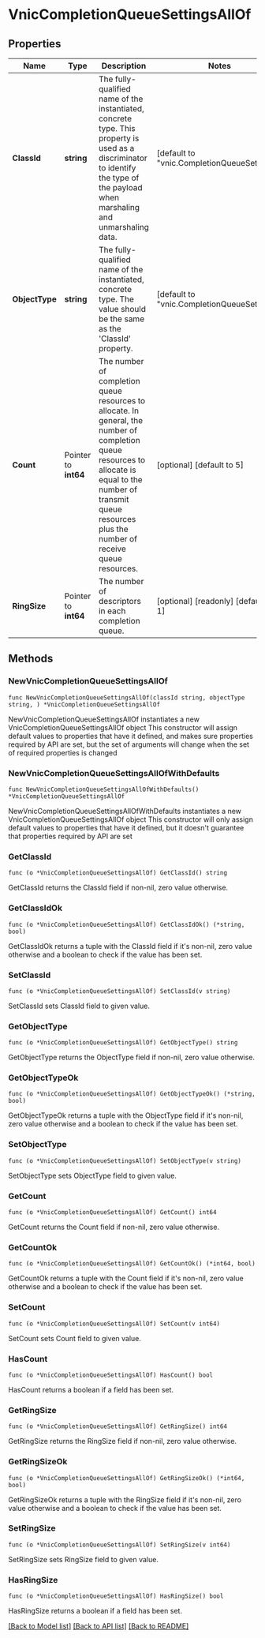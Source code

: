 # VnicCompletionQueueSettingsAllOf

## Properties

Name | Type | Description | Notes
------------ | ------------- | ------------- | -------------
**ClassId** | **string** | The fully-qualified name of the instantiated, concrete type. This property is used as a discriminator to identify the type of the payload when marshaling and unmarshaling data. | [default to "vnic.CompletionQueueSettings"]
**ObjectType** | **string** | The fully-qualified name of the instantiated, concrete type. The value should be the same as the &#39;ClassId&#39; property. | [default to "vnic.CompletionQueueSettings"]
**Count** | Pointer to **int64** | The number of completion queue resources to allocate. In general, the number of completion queue resources to allocate is equal to the number of transmit queue resources plus the number of receive queue resources. | [optional] [default to 5]
**RingSize** | Pointer to **int64** | The number of descriptors in each completion queue. | [optional] [readonly] [default to 1]

## Methods

### NewVnicCompletionQueueSettingsAllOf

`func NewVnicCompletionQueueSettingsAllOf(classId string, objectType string, ) *VnicCompletionQueueSettingsAllOf`

NewVnicCompletionQueueSettingsAllOf instantiates a new VnicCompletionQueueSettingsAllOf object
This constructor will assign default values to properties that have it defined,
and makes sure properties required by API are set, but the set of arguments
will change when the set of required properties is changed

### NewVnicCompletionQueueSettingsAllOfWithDefaults

`func NewVnicCompletionQueueSettingsAllOfWithDefaults() *VnicCompletionQueueSettingsAllOf`

NewVnicCompletionQueueSettingsAllOfWithDefaults instantiates a new VnicCompletionQueueSettingsAllOf object
This constructor will only assign default values to properties that have it defined,
but it doesn't guarantee that properties required by API are set

### GetClassId

`func (o *VnicCompletionQueueSettingsAllOf) GetClassId() string`

GetClassId returns the ClassId field if non-nil, zero value otherwise.

### GetClassIdOk

`func (o *VnicCompletionQueueSettingsAllOf) GetClassIdOk() (*string, bool)`

GetClassIdOk returns a tuple with the ClassId field if it's non-nil, zero value otherwise
and a boolean to check if the value has been set.

### SetClassId

`func (o *VnicCompletionQueueSettingsAllOf) SetClassId(v string)`

SetClassId sets ClassId field to given value.


### GetObjectType

`func (o *VnicCompletionQueueSettingsAllOf) GetObjectType() string`

GetObjectType returns the ObjectType field if non-nil, zero value otherwise.

### GetObjectTypeOk

`func (o *VnicCompletionQueueSettingsAllOf) GetObjectTypeOk() (*string, bool)`

GetObjectTypeOk returns a tuple with the ObjectType field if it's non-nil, zero value otherwise
and a boolean to check if the value has been set.

### SetObjectType

`func (o *VnicCompletionQueueSettingsAllOf) SetObjectType(v string)`

SetObjectType sets ObjectType field to given value.


### GetCount

`func (o *VnicCompletionQueueSettingsAllOf) GetCount() int64`

GetCount returns the Count field if non-nil, zero value otherwise.

### GetCountOk

`func (o *VnicCompletionQueueSettingsAllOf) GetCountOk() (*int64, bool)`

GetCountOk returns a tuple with the Count field if it's non-nil, zero value otherwise
and a boolean to check if the value has been set.

### SetCount

`func (o *VnicCompletionQueueSettingsAllOf) SetCount(v int64)`

SetCount sets Count field to given value.

### HasCount

`func (o *VnicCompletionQueueSettingsAllOf) HasCount() bool`

HasCount returns a boolean if a field has been set.

### GetRingSize

`func (o *VnicCompletionQueueSettingsAllOf) GetRingSize() int64`

GetRingSize returns the RingSize field if non-nil, zero value otherwise.

### GetRingSizeOk

`func (o *VnicCompletionQueueSettingsAllOf) GetRingSizeOk() (*int64, bool)`

GetRingSizeOk returns a tuple with the RingSize field if it's non-nil, zero value otherwise
and a boolean to check if the value has been set.

### SetRingSize

`func (o *VnicCompletionQueueSettingsAllOf) SetRingSize(v int64)`

SetRingSize sets RingSize field to given value.

### HasRingSize

`func (o *VnicCompletionQueueSettingsAllOf) HasRingSize() bool`

HasRingSize returns a boolean if a field has been set.


[[Back to Model list]](../README.md#documentation-for-models) [[Back to API list]](../README.md#documentation-for-api-endpoints) [[Back to README]](../README.md)



